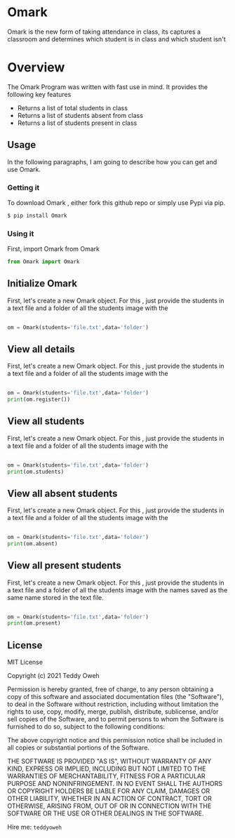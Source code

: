# Omark

Omark is the new form of taking attendance in class, its captures a classroom and determines which student is in class and which student isn't

# Overview
The Omark Program was written with fast use in mind. It provides the following key features

  - Returns a list of total students in class
  - Returns a list of students absent from class
  - Returns a list of students present in class
 


## Usage

In the following paragraphs, I am going to describe how you can get and use Omark.

###  Getting it

To download Omark , either fork this github repo or simply use Pypi via pip.
```sh
$ pip install Omark
```

### Using it

First, import Omark from Omark

```Python
from Omark import Omark 
```

 
## Initialize Omark
First, let's create a new Omark object. For this , just provide the students in a text file and a folder of all the students image with the

```Python
 
om = Omark(students='file.txt',data='folder')

```
## View all details
First, let's create a new Omark object. For this , just provide the students in a text file and a folder of all the students image with the

```Python
 
om = Omark(students='file.txt',data='folder')
print(om.register())


```
## View all students
First, let's create a new Omark object. For this , just provide the students in a text file and a folder of all the students image with the

```Python
 
om = Omark(students='file.txt',data='folder')
print(om.students)


```
## View all absent students
First, let's create a new Omark object. For this , just provide the students in a text file and a folder of all the students image with the

```Python
 
om = Omark(students='file.txt',data='folder')
print(om.absent)


```

 ## View all present students
First, let's create a new Omark object. For this , just provide the students in a text file and a folder of all the students image with the names saved as the same name stored in the text file.

```Python
 
om = Omark(students='file.txt',data='folder')
print(om.present)


```



License
----

MIT License

Copyright (c) 2021 Teddy Oweh

Permission is hereby granted, free of charge, to any person obtaining a copy
of this software and associated documentation files (the "Software"), to deal
in the Software without restriction, including without limitation the rights
to use, copy, modify, merge, publish, distribute, sublicense, and/or sell
copies of the Software, and to permit persons to whom the Software is
furnished to do so, subject to the following conditions:

The above copyright notice and this permission notice shall be included in all
copies or substantial portions of the Software.

THE SOFTWARE IS PROVIDED "AS IS", WITHOUT WARRANTY OF ANY KIND, EXPRESS OR
IMPLIED, INCLUDING BUT NOT LIMITED TO THE WARRANTIES OF MERCHANTABILITY,
FITNESS FOR A PARTICULAR PURPOSE AND NONINFRINGEMENT. IN NO EVENT SHALL THE
AUTHORS OR COPYRIGHT HOLDERS BE LIABLE FOR ANY CLAIM, DAMAGES OR OTHER
LIABILITY, WHETHER IN AN ACTION OF CONTRACT, TORT OR OTHERWISE, ARISING FROM,
OUT OF OR IN CONNECTION WITH THE SOFTWARE OR THE USE OR OTHER DEALINGS IN THE
SOFTWARE.


Hire me: `teddyoweh`
